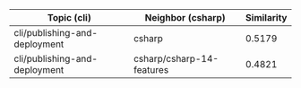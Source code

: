 | Topic (cli) | Neighbor (csharp) | Similarity |
|-------------|-------------------|------------|
| cli/publishing-and-deployment | csharp | 0.5179 |
| cli/publishing-and-deployment | csharp/csharp-14-features | 0.4821 |
